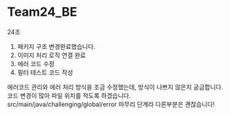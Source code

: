 # Team24_BE




24조
1. 패키지 구조 변경완료했습니다.
2. 이미지 처리 로직 연결 완료
3. 에러 코드 수정
4. 필터 테스트 코드 작성

에러코드 관리와 에러 처리 방식을 조금 수정했는데, 방식이 나쁘지 않은지 궁금합니다.
코드 변경이 많아 파일 위치를 적도록 하겠습니다.
src/main/java/challenging/global/error
마무리 단계라 다른부분은 괜찮습니다!
   

